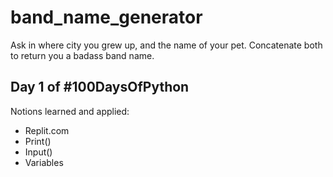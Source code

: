 #  band_name_generator

Ask in where city you grew up, and the name of your pet.
Concatenate both to return you a badass band name.

## Day 1 of #100DaysOfPython

Notions learned and applied:
- Replit.com
- Print()
- Input()
- Variables
